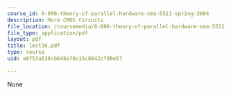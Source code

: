 ```yaml
---
course_id: 6-896-theory-of-parallel-hardware-sma-5511-spring-2004
description: More CMOS Circuits
file_location: /coursemedia/6-896-theory-of-parallel-hardware-sma-5511-spring-2004/a0f53a536cb648a78c15c6642cfd6e57_lect16.pdf
file_type: application/pdf
layout: pdf
title: lect16.pdf
type: course
uid: a0f53a536cb648a78c15c6642cfd6e57

---
```

None